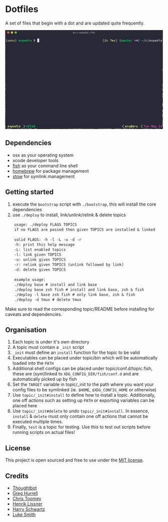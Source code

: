 # Dotfiles #

A set of files that begin with a dot and are updated quite frequently.

![banner](images/banner.png)

## Dependencies ##

- osx as your operating system
- xcode developer tools
- [fish](http://fishshell.com/) as your command line shell
- [homebrew](https://brew.sh/) for package management
- [stow](https://gnu.org/software/stow) for symlink management

## Getting started ##

1. execute the `bootstrap` script with `./bootstrap`, this will install the core
dependencies
2. use `./deploy` to install, link/unlink/relink & delete topics

```
    usage: ./deploy FLAGS TOPICS
    if no FLAGS are passed then given TOPICS are installed & linked

    valid FLAGS: -h -l -L -u -d -r
    -h: print this help message
    -L: list enabled topics
    -l: link given TOPICS
    -u: unlink given TOPICS
    -r: relink given TOPICS (unlink followed by link)
    -d: delete given TOPICS

    example usage:
    ./deploy base # install and link base
    ./deploy base zsh fish # install and link base, zsh & fish
    ./deploy -l base zsh fish # only link base, zsh & fish
    ./deploy -d tmux # delete tmux
```

Make sure to read the corresponding topic/README before installing for caveats
and dependencies.

## Organisation ##

1. Each topic is under it's own directory
2. A topic must contain a `_init` script
3. `_init` must define an `install` function for the topic to be valid
4. Executables can be placed under topic/bin which will be automatically loaded
into the `PATH`
5. Additional shell configs can be placed under topic/conf.d/topic.fish, these are
(sym)linked to `XDG_CONFIG_DIR/fish/conf.d` and are automatically picked up by
fish
6. Set the `TARGET` variable in topic/\_init to the path where you want your
   config files to be symlinked (ie. `$HOME`, `$XDG_CONFIG_HOME` or otherwise)
6. Use `topic/_init#install` to define how to install a topic. Additionally, one
off actions such as setting up `PATH` or exporting variables can be placed here
9. Use `topic/_init#delete` to undo `topic/_init#install`. In essence, `install`
& `delete` must only contain one off actions that cannot be executed multiple
times.
10. Finally, `test` is a topic for testing. Use this to test out scripts before
running scripts on actual files!

## License ##

This project is open sourced and free to use under the [MIT license](LICENSE.md).

## Credits ##

* [Thoughtbot](https://github.com/thoughtbot/dotfiles)
* [Greg Hurrell](https://github.com/wincent/wincent)
* [Chris Toomey](https://github.com/christoomey/dotfiles)
* [Henrik Lissner](https://github.com/hlissner/dotfiles)
* [Harry Schwartz](https://github.com/hrs/dotfiles)
* [Luke Smith](https://github.com/LukeSmithxyz/mutt-wizard)
